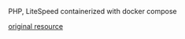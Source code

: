 PHP, LiteSpeed containerized with docker compose





[original resource](https://github.com/sheltie-fusafusa/litespeed-laravel-docker)
